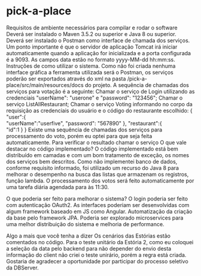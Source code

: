 # pick-a-place
Requisitos de ambiente necessários para compilar e rodar o software
	Deverá ser instalado o Maven 3.5.2 ou superior e Java 8 ou superior.
	Deverá ser instalado o Postman como interface de chamada dos serviços.
	Um ponto importante é que o servidor de aplicação Tomcat irá iniciar automaticamente quando a aplicação for inicializada e a porta configurada é a 9093.
	As campos data estão no formato yyyy-MM-dd hh:mm:ss.
Instruções de como utilizar o sistema.
	Como não foi criada nenhuma interface gráfica a ferramenta utilizada será o Postman, os serviços poderão ser exportados através do xml na pasta /pick-a-place/src/main/resources/docs do projeto.
	A sequência de chamadas dos serviços para votação é a seguinte:
		Chamar o serviço de Login utilizando as credenciais "userName": "userone" e "password": "123456";
		Chamar o serviço ListAllRestaurant;
		Chamar o serviço Voting informando no corpo da requisição as credenciais do usuário e o código do restaurante escolhido:
			{  
			   "user":{  
				  "userName":"userfive",
				  "password": "567890"
			   },
			   "restaurant":{  
				  "id":1
			   }
			}
	Existe uma sequência de chamadas dos serviços para processamento do voto, porém eu optei para que seja feita automaticamente.
	Para verificar o resultado chamar o serviço 
O que vale destacar no código implementado?
	O código implementado está bem distribuído em camadas e com um bom tratamento de exceção, os nomes dos serviços bem descritos.
	Como não implementei banco de dados, conforme requisito informado, foi utilizado um recurso do Java 8 para melhorar o desempenho na busca das listas que armazenam os registros, função lambda.
	O processamento dos votos será feito automaticamente por uma tarefa diária agendada para às 11:30.
	
O que poderia ser feito para melhorar o sistema?
	O login poderia ser feito com autenticação OAuth2.
	As interfaces poderiam ser desenvolvidas com algum framework baseado em JS como Angular.
	Automatização da criação da base pelo framework JPA.
	Poderia ser explorado microservices para uma melhor distribuição do sistema e melhoria de performance.

Algo a mais que você tenha a dizer
	Os cenários das Estórias estão comentados no código.
	Para o teste unitário da Estória 2, como eu coloquei a seleção da data pelo backend para não depender do envio desta informação do client não criei o teste unirário, porém a regra está criada.
	Gostaria de agradecer a oportunidade por participar do processo seletivo da DBServer.
